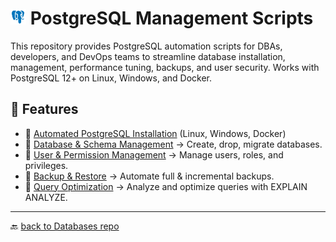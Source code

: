 # <img src="../Assets/pics/icons8-postgresql-48.svg" width="25" alt="PostgreSQL Management Script"> PostgreSQL Management Scripts

This repository provides PostgreSQL automation scripts for DBAs, developers, and DevOps teams to streamline database installation, management, performance tuning, backups, and user security. Works with PostgreSQL 12+ on Linux, Windows, and Docker.

## 🚀 Features

- 📂 [Automated PostgreSQL Installation](./Install/) (Linux, Windows, Docker)
- 📂 [Database & Schema Management](./Manage/) → Create, drop, migrate databases.
- 📂 [User & Permission Management](./UAC/) → Manage users, roles, and privileges.
- 📂 [Backup & Restore](./Backup/) → Automate full & incremental backups.
- 📂 [Query Optimization](./Perf/) → Analyze and optimize queries with EXPLAIN ANALYZE.

---

🔙 [back to Databases repo](../)
